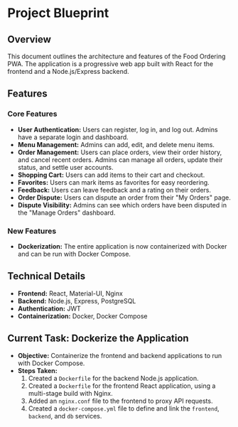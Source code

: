# Project Blueprint

## Overview

This document outlines the architecture and features of the Food Ordering PWA. The application is a progressive web app built with React for the frontend and a Node.js/Express backend.

## Features

### Core Features

*   **User Authentication:** Users can register, log in, and log out. Admins have a separate login and dashboard.
*   **Menu Management:** Admins can add, edit, and delete menu items.
*   **Order Management:** Users can place orders, view their order history, and cancel recent orders. Admins can manage all orders, update their status, and settle user accounts.
*   **Shopping Cart:** Users can add items to their cart and checkout.
*   **Favorites:** Users can mark items as favorites for easy reordering.
*   **Feedback:** Users can leave feedback and a rating on their orders.
*   **Order Dispute:** Users can dispute an order from their "My Orders" page.
*   **Dispute Visibility:** Admins can see which orders have been disputed in the "Manage Orders" dashboard.

### New Features

*   **Dockerization:** The entire application is now containerized with Docker and can be run with Docker Compose.

## Technical Details

*   **Frontend:** React, Material-UI, Nginx
*   **Backend:** Node.js, Express, PostgreSQL
*   **Authentication:** JWT
*   **Containerization:** Docker, Docker Compose

## Current Task: Dockerize the Application

*   **Objective:** Containerize the frontend and backend applications to run with Docker Compose.
*   **Steps Taken:**
    1.  Created a `Dockerfile` for the backend Node.js application.
    2.  Created a `Dockerfile` for the frontend React application, using a multi-stage build with Nginx.
    3.  Added an `nginx.conf` file to the frontend to proxy API requests.
    4.  Created a `docker-compose.yml` file to define and link the `frontend`, `backend`, and `db` services.
